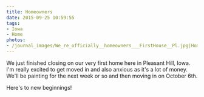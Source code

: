 ```yaml
---
title: Homeowners
date: 2015-09-25 10:59:55
tags:
- Iowa
- Home
photos:
- /journal_images/We_re_officially__homeowners___FirstHouse__Pl.jpg|Homeowners
---
```

We just finished closing on our very first home here in Pleasant Hill, Iowa. I'm really excited to get moved in and also anxious as it's a lot of money. We'll be painting for the next week or so and then moving in on October 6th.

Here's to new beginnings!